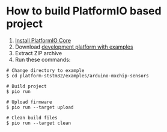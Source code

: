 How to build PlatformIO based project
=====================================

1. [Install PlatformIO Core](https://docs.platformio.org/page/core.html)
2. Download [development platform with examples](https://github.com/platformio/platform-ststm32/archive/develop.zip)
3. Extract ZIP archive
4. Run these commands:

```shell
# Change directory to example
$ cd platform-ststm32/examples/arduino-mxchip-sensors

# Build project
$ pio run

# Upload firmware
$ pio run --target upload

# Clean build files
$ pio run --target clean
```
